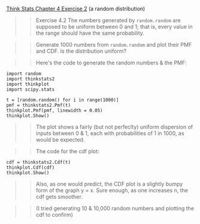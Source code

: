 [Think Stats Chapter 4 Exercise 2](http://greenteapress.com/thinkstats2/html/thinkstats2005.html#toc41) (a random distribution)

>> Exercise 4.2 The numbers generated by `random.random` are supposed to be
uniform between 0 and 1; that is, every value in the range should have the
same probability.

>>Generate 1000 numbers from `random.random` and plot their PMF and CDF.
Is the distribution uniform?

>>Here's the code to generate the random numbers & the PMF:

```
import random
import thinkstats2
import thinkplot
import scipy.stats

t = [random.random() for i in range(1000)]
pmf = thinkstats2.Pmf(t)
thinkplot.Pmf(pmf, linewidth = 0.05)
thinkplot.Show()

```
>>The plot shows a fairly (but not perfeclty) uniform dispersion of inputs between 0 & 1, each with probabilities of 1 in 1000, as would be expected.

>>The code for the cdf plot:

```
cdf = thinkstats2.Cdf(t)
thinkplot.Cdf(cdf)
thinkplot.Show()

```
>>Also, as one would predict, the CDF plot is a slightly bumpy form of the graph y = x.  Sure enough, as one increases n, the cdf gets smoother.  

>>(I tried generating 10 & 10,000 random numbers and plotting the cdf to confirm)
